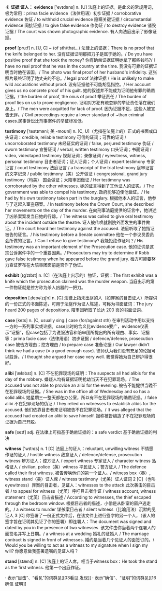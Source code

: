 ☀ <span class="category">**证据 证人：**</span>
<span class="vocabulary">**evidence**</span> ['evɪdəns] 
<span class="definition">n. [U] 法庭上的证据。是此义的常规用词，极为常用：</span>prima facie evidence（法律用语）初步证据 / corroborative evidence 佐证 / to withhold crucial evidence 隐瞒关键证据 / circumstantial evidence 间接证据 / to give false evidence 作伪证 / to destroy evidence 销毁证据 / The court was shown photographic evidence. 有人向法庭出示了影像证据。
           
<span class="vocabulary">**proof**</span> [pru:f]
<span class="definition">n. [U, C] ~ (of sth/that…) 法律上的证据：</span>There is no proof that the knife belonged to her. 没有证据证明那把刀子是属于她的。/ Do you have positive proof that she took the money? 你有确凿证据证明她拿了那些钱吗?/ I have no real proof that he was in the country at the time. 我没有可靠的证据证明当时他在该国。/ The photo was final proof of her husband's infidelity. 这张照片最终证明了她丈夫的不忠。/ legal proof 法律证据 / He is unlikely to make wild accusations without proof. 没有证据他不可能胡乱指控。/ Her account gives us no concrete proof of his guilt. 她的叙述并不能成为证明他有罪的确凿证据。/ the burden of proof, the onus of proof 举证责任 / The burden of proof lies on us to prove negligence. 证明对方犯有疏忽罪的举证责任落在我们身上。/ The men were acquitted for lack of proof. 因为证据不足，这些人被宣告无罪。/ Civil proceedings require a lower standard of ~than criminal cases.民事诉讼比刑事案件的举证标准低。
           
<span class="vocabulary">**testimony**</span> [ˈtestɪməni; 美 -moʊni]
<span class="definition">n. [C, U]（尤指在法庭上的）正式的书面或口头证词：</span>credible, reliable testimony 可信的证词；可靠的证词 / uncorroborated testimony 未经证实的证词 / false, perjured testimony 伪证 / sworn testimony 宣誓证词 / verbal, written testimony 口头证词；书面证词 / video, videotaped testimony 视频证词；录像证词 / eyewitness, witness, personal testimony 目击者证词；证人证词；个人证词 / expert testimony 专家证言 / court testimony 法庭证言 / a transcript of the trial testimony 庭审证言的文字记录 / public testimony（美）公开做证 / congressional, grand jury testimony（均美） 国会做证；大陪审团做证 / Her testimony was corroborated by the other witnesses. 她的证言得到了其他证人的证实。/ The government was able to compel his testimony. 政府能够迫使他做证。/ He had by his own testimony taken part in the burglary. 根据他本人的证言，他参与了这起入室盗窃案。/ In testimony before the Crown Court, she described her movements on the day of the murder. 在向刑事法庭提供的证言中，她讲述了凶杀案案发当日她的行踪。/ The witness was called to give oral testimony about the incident outside the theatre. 证人被传唤就剧院外面发生的事件做证。/ The court heard her testimony against the accused. 法庭听取了她指证被告的证言。/ his testimony before a Senate committee 他在一个参议员委员会所做的证言。/ Can I refuse to give testimony? 我能拒绝作证吗？/ His testimony was an important element of the Prosecution case. 他的证词是这宗公诉案件中的一个重要因素。/ Prosecutors may try to determine if Robb gave false testimony when he appeared before the grand jury. 检方可能要努力查证罗布在大陪审团面前是否作了伪证。
                       
<span class="vocabulary">**exhibit**</span> [ɪgˈzɪbɪt]
<span class="definition">n. [C]（在法庭上出示的）物证，证据：</span>The first exhibit was a knife which the prosecution claimed was the murder weapon. 当庭出示的第一件物证就是控方称为杀人凶器的一把刀。

<span class="vocabulary">**deposition**</span> [ˌdepəˈzɪʃn]
<span class="definition">n. [C] 法律上指未出庭的人（如罪案的目击证人）所提供的一份正式的书面陈述，可用于法庭作为证人陈述，可称为书面证词：</span>The jury heard 200 pages of depositions. 陪审团听取了长达 200 页的书面证词。

<span class="vocabulary">**case**</span> [keɪs] 
<span class="definition">n. [C, usually sing.] case (for/against sth) 在审判活动中用以支持一方的一系列事实或论据。case此时的含义比evidence要广，evidence仅表示“证据”，但case包括了为说服法官和陪审团所提出的所有理由、事实、证据等：</span>prima facie case（法律用语）初步证据 / defence/defense, prosecution case 被告方理由；控方理由 / to prepare case 准备论据 / Our lawyer didn’t think we had a case (= a good enough case). 律师认为我们没有充足的论据可以胜诉。/ I thought she argued her case very well. 我觉得她为自己辩护得很好。
           
<span class="vocabulary">**alibi**</span> [ˈæləbaɪ]
<span class="definition">n. [C] 不在犯罪现场的证明：</span>The suspects all had alibis for the day of the robbery. 嫌疑人均有证据证明抢劫当天不在犯罪现场。/ The accused was not able to provide an alibi for the evening. 被告不能提供当晚不在犯罪现场的证据。/ She was in the office all of Wednesday and so has a solid alibi. 她星期三—整天都在办公室，所以有不在犯罪现场的确凿证据。/ false alibi 不在犯罪现场的伪证 / They relied on witnesses to establish alibis for the accused. 他们依靠目击者来证明被告不在犯罪现场。/ It was alleged that the accused had created an alibi to save himself. 据称被告编造了不在犯罪现场的证据为自己开脱。

<span class="vocabulary">**safe**</span> [seɪf] 
<span class="definition">adj. 在法律上可指基于确凿证据的：</span>a safe verdict 基于确凿证据的判决

<span class="vocabulary">**witness**</span> ['wɪtnɪs] 
<span class="definition">n. 1 [C] 法庭上的证人：</span>reluctant, unwilling witness 不情愿作证的证人 / hostile witness 敌意证人 / defence/defense, prosecution witness 辩方证人；控方证人 / expert witness 专家证人 / character witness 品格证人 / civilian, police（英）witness 平民证人；警方证人 / The defence called their first witness. 被告传唤他们的第一个证人。/ witness box（英）, witness stand（美）证人席 / witness testimony（尤美）证人证词 <span class="definition">2 [C]（也叫eyewitness）罪案的目击者，见证人：</span>witnesses to the attack 此次袭击的目击者 / to appeal for witness（尤英）呼吁目击者作证 / witness account, witness statement（尤英）目击者描述 / According to witnesses, the thief escaped through the bedroom window. 根据目击者的描述，小偷是从卧室的窗户逃走的。/ a witness to murder 谋杀案目击者 / silent witness（比喻用法）沉默的见证人 <span class="definition">3 [C] 你签署了一份正式文件后，在该文件上进行签字的另一个人，（该人的签字旨在证明其见证了你的签署）即连署人：</span>The document was signed and dated by you in the presence of two witnesses. 该文件由你当着两个连署人的面签名并写上日期。/ a witness at a wedding 婚礼的证婚人 / The marriage contract is signed in front of witnesses. 婚约是当着几个见证人的面签订的。/ Would you be willing to act as a witness to my signature when I sign my will? 你愿意做我签署遗嘱的见证人吗？

<span class="vocabulary">**stand**</span> [stænd] 
<span class="definition">n. [C] 法庭上的证人席，相当于witness box：</span>He took the stand as the first witness. 他第一个出庭作证。

· 表示“目击”、“看见”的词群见[[03看见 发现]]
· 表示“确信”、“证明”的词群见[[16确信 证明]]
